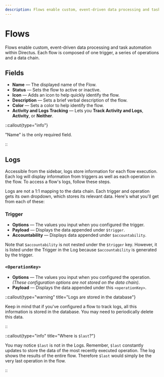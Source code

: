 ```yaml
---
description: Flows enable custom, event-driven data processing and task automation within Directus.
---
```


# Flows

Flows enable custom, event-driven data processing and task automation within Directus. Each flow is composed of one trigger, a series of operations and a data chain.

## Fields

- **Name** — The displayed name of the Flow.
- **Status** — Sets the flow to active or inactive.
- **Icon** — Adds an icon to help quickly identify the flow.
- **Description** — Sets a brief verbal description of the flow.
- **Color** — Sets a color to help identify the flow.
- **Activity and Logs Tracking** — Lets you **Track Activity and Logs**, **Activity**, or **Neither**.

::callout{type="info"}

"Name" is the only required field.

::

## Logs

<!-- TODO: Image -->

Accessible from the sidebar, logs store information for each flow execution. Each log will display information from
triggers as well as each operation in the flow. To access a flow's logs, follow these steps.

Logs are not a 1:1 mapping to the data chain. Each trigger and operation gets its own dropdown, which stores its
relevant data. Here's what you'll get from each of these:

### Trigger

- **Options** — The values you input when you configured the trigger.
- **Payload** — Displays the data appended under `$trigger`.
- **Accountability** — Displays data appended under `$accountability`.

Note that `$accountability` is not nested under the `$trigger` key. However, it is listed under the Trigger in the Log
because `$accountability` is generated by the trigger.

### `<OperationKey>`

- **Options** — The values you input when you configured the operation.\
  _(These configuration options are not stored on the data chain)_.
- **Payload** — Displays the data appended under this `<operationKey>`.

::callout{type="warning" title="Logs are stored in the database"}

Keep in mind that if you've configured a flow to track logs, all this information is stored in the database. You may
need to periodically delete this data.

::

::callout{type="info" title="Where is `$last`?"}

You may notice `$last` is not in the Logs. Remember, `$last` constantly updates to store the data of the most recently
executed operation. The log shows the results of the entire flow. Therefore `$last` would simply be the very last
operation in the flow.

::

